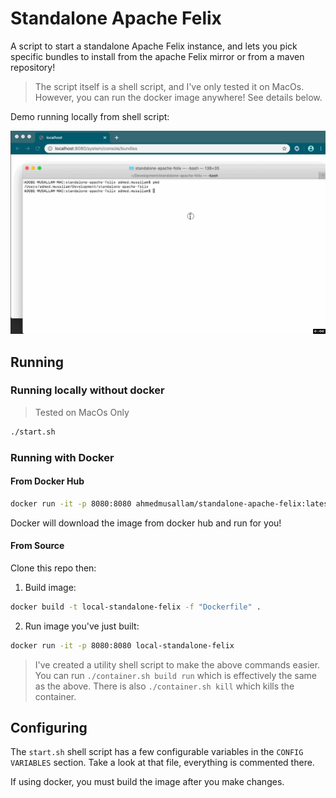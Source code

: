 # Standalone Apache Felix
A script to start a standalone Apache Felix instance, and lets you pick specific bundles to install from the apache Felix mirror or from a maven repository!

> The script itself is a shell script, and I've only tested it on MacOs. However, you can run the docker image anywhere! See details below.

Demo running locally from shell script:

![Demo](https://raw.githubusercontent.com/ahmed-musallam/standalone-apache-felix/master/doc/demo.gif)


## Running

### Running locally without docker
> Tested on MacOs Only

```sh
./start.sh
```

### Running with Docker

#### From Docker Hub

```sh
docker run -it -p 8080:8080 ahmedmusallam/standalone-apache-felix:latest
```

Docker will download the image from docker hub and run for you!

#### From Source

Clone this repo then:

1. Build image: 

  ```sh
  docker build -t local-standalone-felix -f "Dockerfile" .
  ```

2. Run image you've just built:
  
  ```sh
  docker run -it -p 8080:8080 local-standalone-felix
  ```


> I've created a utility shell script to make the above commands easier. You can run `./container.sh build run` which is effectively the same as the above. There is also `./container.sh kill` which kills the container.



## Configuring

The `start.sh` shell script has a few configurable variables in the `CONFIG VARIABLES` section.
Take a look at that file, everything is commented there.

If using docker, you must build the image after you make changes.